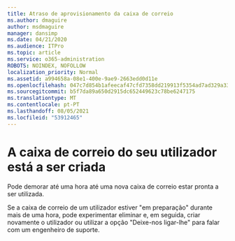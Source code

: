 ```yaml
---
title: Atraso de aprovisionamento da caixa de correio
ms.author: dmaguire
author: msdmaguire
manager: dansimp
ms.date: 04/21/2020
ms.audience: ITPro
ms.topic: article
ms.service: o365-administration
ROBOTS: NOINDEX, NOFOLLOW
localization_priority: Normal
ms.assetid: a994658a-08e1-400e-9ae9-2663edd0d11e
ms.openlocfilehash: 047c7d854b1afeecaf47cfd7358dd219913f5354ad7ad329a33a795c75da5d7f
ms.sourcegitcommit: b5f7da89a650d2915dc652449623c78be6247175
ms.translationtype: MT
ms.contentlocale: pt-PT
ms.lasthandoff: 08/05/2021
ms.locfileid: "53912465"
---
```

# <a name="your-users-mailbox-is-being-created"></a>A caixa de correio do seu utilizador está a ser criada

Pode demorar até uma hora até uma nova caixa de correio estar pronta a ser utilizada.
  
Se a caixa de correio de um utilizador estiver "em preparação" durante mais de uma hora, pode experimentar eliminar e, em seguida, criar novamente o utilizador ou utilizar a opção "Deixe-nos ligar-lhe" para falar com um engenheiro de suporte.
  

